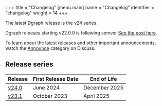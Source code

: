+++
title = "Changelog"
[menu.main]
  name = "Changelog"
  identifier = "changelog"
  weight = 14
+++

The latest Dgraph release is the v24 series.

Dgraph releases starting v22.0.0 is following semver
[See the post here](https://discuss.dgraph.io/t/dgraph-v22-0-0-rc1-20221003-release-candidate/).

To learn about the latest releases and other important announcements, watch the
[Announce][] category on Discuss.

[Announce]: https://discuss.dgraph.io/c/announce

## Release series

 Release               | First Release Date | End of Life
-----------------------|--------------------|--------------
 [v24.0][]             | June 2024          | December 2025
 [v23.1][]             | October 2023       | April 2025


[v24.0]: https://discuss.dgraph.io/t/dgraph-release-v24-0-0-is-now-available/19346
[v23.1]: https://discuss.dgraph.io/t/dgraph-23-1-0-is-generally-available-on-dgraph-cloud-dockerhub-and-github/18980

